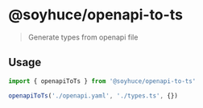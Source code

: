 # @soyhuce/openapi-to-ts

> Generate types from openapi file

## Usage

```ts
import { openapiToTs } from '@soyhuce/openapi-to-ts'

openapiToTs('./openapi.yaml', './types.ts', {})
```
